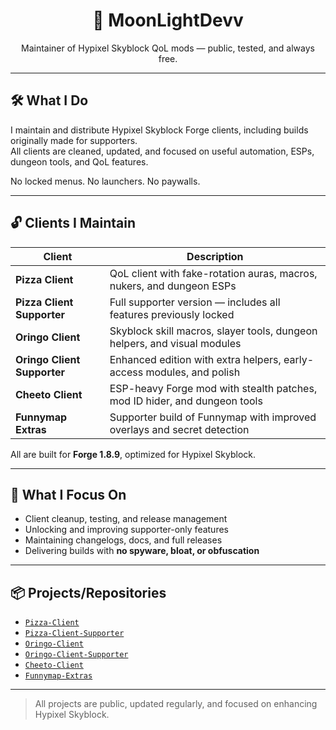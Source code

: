 <h1 align="center">🍕 MoonLightDevv</h1>
<p align="center">Maintainer of Hypixel Skyblock QoL mods — public, tested, and always free.</p>

---

## 🛠️ What I Do

I maintain and distribute Hypixel Skyblock Forge clients, including builds originally made for supporters.  
All clients are cleaned, updated, and focused on useful automation, ESPs, dungeon tools, and QoL features. 

No locked menus. No launchers. No paywalls.

---

## 🔓 Clients I Maintain

| Client                    | Description                                                               |
|---------------------------|---------------------------------------------------------------------------|
| **Pizza Client**           | QoL client with fake-rotation auras, macros, nukers, and dungeon ESPs     |
| **Pizza Client Supporter** | Full supporter version — includes all features previously locked          |
| **Oringo Client**          | Skyblock skill macros, slayer tools, dungeon helpers, and visual modules  |
| **Oringo Client Supporter**| Enhanced edition with extra helpers, early-access modules, and polish      |
| **Cheeto Client**          | ESP-heavy Forge mod with stealth patches, mod ID hider, and dungeon tools |
| **Funnymap Extras**        | Supporter build of Funnymap with improved overlays and secret detection    |

All are built for **Forge 1.8.9**, optimized for Hypixel Skyblock.

---

## 🧩 What I Focus On

- Client cleanup, testing, and release management  
- Unlocking and improving supporter-only features  
- Maintaining changelogs, docs, and full releases  
- Delivering builds with **no spyware, bloat, or obfuscation**

---

## 📦 Projects/Repositories

- [`Pizza-Client`](https://github.com/MoonLightDevv/pizzaclient)  
- [`Pizza-Client-Supporter`](https://github.com/MoonLightDevv/pizzaclient-supporter)  
- [`Oringo-Client`](https://github.com/MoonLightDevv/OringoClient)  
- [`Oringo-Client-Supporter`](https://github.com/MoonLightDevv/oringoclient-supporter)  
- [`Cheeto-Client`](https://github.com/MoonLightDevv/cheeto-client)  
- [`Funnymap-Extras`](https://github.com/MoonLightDevv/funnymap-extras)

---

> All projects are public, updated regularly, and focused on enhancing Hypixel Skyblock.
